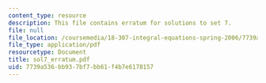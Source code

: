 ```yaml
---
content_type: resource
description: This file contains erratum for solutions to set 7.
file: null
file_location: /coursemedia/18-307-integral-equations-spring-2006/7739a536bb937bf7bb61f4b7e6178157_sol7_erratum.pdf
file_type: application/pdf
resourcetype: Document
title: sol7_erratum.pdf
uid: 7739a536-bb93-7bf7-bb61-f4b7e6178157
---
```

